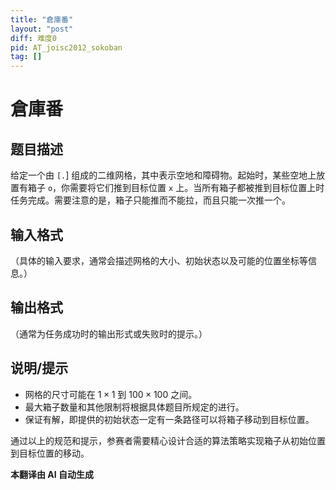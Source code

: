 ```yaml
---
title: "倉庫番"
layout: "post"
diff: 难度0
pid: AT_joisc2012_sokoban
tag: []
---
```


# 倉庫番

## 题目描述

给定一个由 `[.`] 组成的二维网格，其中表示空地和障碍物。起始时，某些空地上放置有箱子 `o`，你需要将它们推到目标位置 `x` 上。当所有箱子都被推到目标位置上时任务完成。需要注意的是，箱子只能推而不能拉，而且只能一次推一个。

## 输入格式

（具体的输入要求，通常会描述网格的大小、初始状态以及可能的位置坐标等信息。）

## 输出格式

（通常为任务成功时的输出形式或失败时的提示。）

## 说明/提示

- 网格的尺寸可能在 $1 \times 1$ 到 $100 \times 100$ 之间。
- 最大箱子数量和其他限制将根据具体题目所规定的进行。
- 保证有解，即提供的初始状态一定有一条路径可以将箱子移动到目标位置。

通过以上的规范和提示，参赛者需要精心设计合适的算法策略实现箱子从初始位置到目标位置的移动。

 **本翻译由 AI 自动生成**

